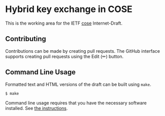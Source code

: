 # Hybrid key exchange in COSE

This is the working area for the IETF [cose](https://datatracker.ietf.org/wg/cose/documents/) Internet-Draft.


## Contributing


Contributions can be made by creating pull requests.
The GitHub interface supports creating pull requests using the Edit (✏) button.


## Command Line Usage

Formatted text and HTML versions of the draft can be built using `make`.

```sh
$ make
```

Command line usage requires that you have the necessary software installed.  See
[the instructions](https://github.com/martinthomson/i-d-template/blob/main/doc/SETUP.md).

